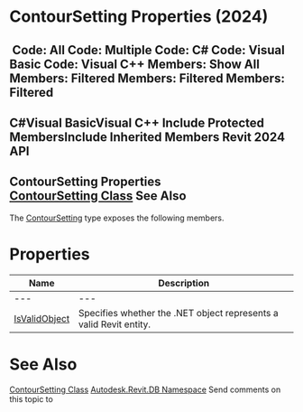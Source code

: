 # ContourSetting Properties (2024)

﻿
 Code: All Code: Multiple Code: C# Code: Visual Basic Code: Visual C++  Members: Show All Members: Filtered Members: Filtered Members: Filtered   
---  
C#Visual BasicVisual C++
Include Protected MembersInclude Inherited Members
Revit 2024 API  
---  
ContourSetting Properties  
[ContourSetting Class](273ba072-c140-14c8-3000-24bac8337dd2.md "ContourSetting Class") See Also  
---  
The [ContourSetting](273ba072-c140-14c8-3000-24bac8337dd2.md "ContourSetting Class") type exposes the following members.
# Properties
| Name | Description |
| --- | --- |
| --- | --- | --- |
| [IsValidObject](85b91877-0f04-5bef-872e-4b2dc97d4cf5.md "IsValidObject Property") | Specifies whether the .NET object represents a valid Revit entity. |

# See Also
[ContourSetting Class](273ba072-c140-14c8-3000-24bac8337dd2.md "ContourSetting Class")
[Autodesk.Revit.DB Namespace](87546ba7-461b-c646-cbb1-2cb8f5bff8b2.md "Autodesk.Revit.DB Namespace")
Send comments on this topic to 